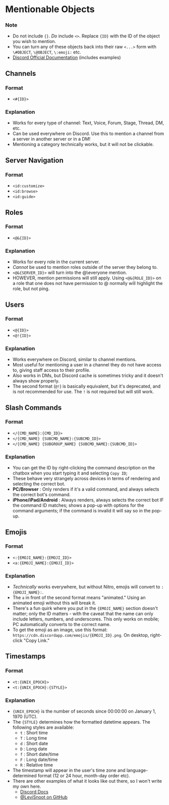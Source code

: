 # Mentionable Objects

### Note

- Do not include `{}`. _Do_ include `<>`. Replace `{ID}` with the ID of the object you wish to mention.
- You can turn any of these objects back into their raw `<...>` form with `\#OBJECT`, `\@OBJECT`, `\:emoji:` etc.
- [Discord Official Documentation](https://discord.com/developers/docs/reference#message-formatting) (includes examples)

## Channels

### Format

- `<#{ID}>`

### Explanation

- Works for every type of channel: Text, Voice, Forum, Stage, Thread, DM, etc.
- Can be used everywhere on Discord. Use this to mention a channel from a server in another server or in a DM!
- Mentioning a category technically works, but it will not be clickable.

## Server Navigation

### Format

- `<id:customize>`
- `<id:browse>`
- `<id:guide>`

## Roles

### Format

- `<@&{ID}>`

### Explanation

- Works for every role in the current server.
- _Cannot_ be used to mention roles outside of the server they belong to.
- `<@&{SERVER_ID}>` will turn into the @\everyone mention.
- HOWEVER, mention permissions will still apply. Using `<@&{ROLE_ID}>` on a role that one does not have permission to @ normally will highlight the role, but not ping.

## Users

### Format

- `<@{ID}>`
- `<@!{ID}>`

### Explanation

- Works everywhere on Discord, similar to channel mentions.
- Most useful for mentioning a user in a channel they do not have access to, giving staff access to their profile.
- Also works in DMs, but Discord cache is sometimes tricky and it doesn't always show properly.
- The second format (`@!`) is basically equivalent, but it's deprecated, and is not recommended for use. The `!` is not required but will still work.

## Slash Commands

### Format
- `</{CMD_NAME}:{CMD_ID}>`
- `</{CMD_NAME} {SUBCMD_NAME}:{SUBCMD_ID}>`
- `</{CMD_NAME} {SUBGROUP_NAME} {SUBCMD_NAME}:{SUBCMD_ID}>`

### Explanation
- You can get the ID by right-clicking the command description on the chatbox when you start typing it and selecting `Copy ID`;
- These behave very strangely across devices in terms of rendering and selecting the correct bot.
- **PC/Browser** : Only renders if it's a valid command, and always selects the correct bot's command.
- **iPhone/iPad/Android** : Always renders, always selects the correct bot IF the command ID matches; shows a pop-up with options for the command arguments; if the command is invalid it will say so in the pop-up.

## Emojis

### Format

- `<:{EMOJI_NAME}:{EMOJI_ID}>`
- `<a:{EMOJI_NAME}:{EMOJI_ID}>`

### Explanation

- _Technically_ works everywhere, but without Nitro, emojis will convert to `:{EMOJI_NAME}:`.
- The `a` in front of the second format means "animated." Using an animated emoji without this will break it.
- There's a fun quirk where you put in the `{EMOJI_NAME}` section doesn't matter; only the ID matters - with the caveat that the name can only include letters, numbers, and underscores. This only works on mobile; PC automatically converts to the correct name.
- To get the emoji as an image, use this format: `https://cdn.discordapp.com/emojis/{EMOJI_ID}.png`. On desktop, right-click "Copy Link."


## Timestamps

### Format

- `<t:{UNIX_EPOCH}>`
- `<t:{UNIX_EPOCH}:{STYLE}>`

### Explanation

- `{UNIX_EPOCH}` is the number of seconds since 00:00:00 on January 1, 1970 (UTC).
- The `{STYLE}` determines how the formatted datetime appears. The following styles are available:
  - `t` : Short time
  - `T` : Long time
  - `d` : Short date
  - `D` : Long date
  - `f` : Short date/time
  - `F` : Long date/time
  - `R` : Relative time
- The timestamp will appear in the user's time zone and language-determined format (12 or 24 hour, month-day order etc).
- There are other examples of what it looks like out there, so I won't write my own here.
  - [Discord Docs](https://discord.com/developers/docs/reference#message-formatting-timestamp-styles)
  - [@LeviSnoot on GitHub](https://gist.github.com/LeviSnoot/d9147767abeef2f770e9ddcd91eb85aa#Formatting)